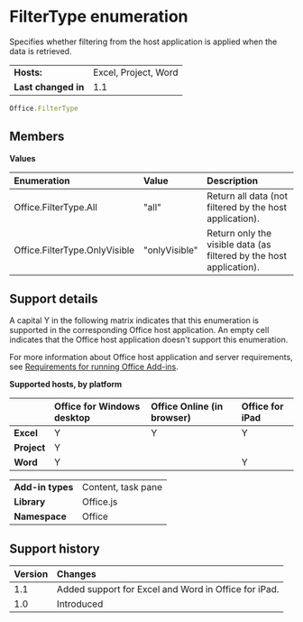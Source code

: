 
# FilterType enumeration
Specifies whether filtering from the host application is applied when the data is retrieved.

|||
|:-----|:-----|
|**Hosts:**|Excel, Project, Word|
|**Last changed in**|1.1|

```js
Office.FilterType
```


## Members


**Values**


|**Enumeration**|**Value**|**Description**|
|:-----|:-----|:-----|
|Office.FilterType.All|"all"|Return all data (not filtered by the host application).|
|Office.FilterType.OnlyVisible|"onlyVisible"|Return only the visible data (as filtered by the host application).|

## Support details


A capital Y in the following matrix indicates that this enumeration is supported in the corresponding Office host application. An empty cell indicates that the Office host application doesn't support this enumeration.


For more information about Office host application and server requirements, see [Requirements for running Office Add-ins](../../docs/overview/requirements-for-running-office-add-ins.md).


**Supported hosts, by platform**


||**Office for Windows desktop**|**Office Online (in browser)**|**Office for iPad**|
|:-----|:-----|:-----|:-----|
|**Excel**|Y|Y|Y|
|**Project**|Y|||
|**Word**|Y||Y|

|||
|:-----|:-----|
|**Add-in types**|Content, task pane|
|**Library**|Office.js|
|**Namespace**|Office|

## Support history

|**Version**|**Changes**|
|:-----|:-----|
|1.1|Added support for Excel and Word in Office for iPad.|
|1.0|Introduced|

